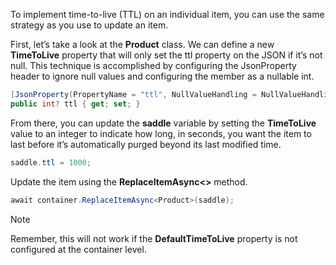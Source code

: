 To implement time-to-live (TTL) on an individual item, you can use the same strategy as you use to update an item.

First, let’s take a look at the **Product** class. We can define a new **TimeToLive** property that will only set the ttl property on the JSON if it’s not null. This technique is accomplished by configuring the JsonProperty header to ignore null values and configuring the member as a nullable int.

```csharp
[JsonProperty(PropertyName = "ttl", NullValueHandling = NullValueHandling.Ignore)]
public int? ttl { get; set; }
```

From there, you can update the **saddle** variable by setting the **TimeToLive** value to an integer to indicate how long, in seconds, you want the item to last before it’s automatically purged beyond its last modified time.

```csharp
saddle.ttl = 1000;
```

Update the item using the **ReplaceItemAsync<>** method.

```csharp
await container.ReplaceItemAsync<Product>(saddle);
```

> [!NOTE]
> Remember, this will not work if the **DefaultTimeToLive** property is not configured at the container level.
